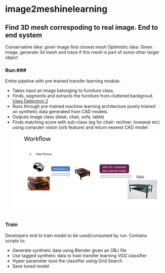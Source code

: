 # image2meshinelearning #
## Find 3D mesh correspoding to real image. End to end system ##
Conservative idea: given image find closest mesh
Optimistic idea: Given image, generate 3d mesh and trace if this mesh is part of some other larger object

### Run:###
Entire pipeline with pre-trained transfer learning module.
* Takes input an image belonging to furniture class. 
* Finds, segments and extracts the furniture from cluttered backgroud. [Uses Detectron 2](https://github.com/facebookresearch/detectron2)
* Runs through pre-trained machine learning architecture purely trianed on synthetic data generated from CAD models.
* Outputs image class (desk, chair, sofa, table)
* Finds matching score with sub-class (eg for chair: recliner, loveseat etc) using computer vision (orb feature) and return nearest CAD model
![Workflow](https://github.com/Smandal-physna/image2meshinelearning/blob/master/workflow.png "Flowchart")


### Train ###
Developers end to train model to be used/consumed by run. Contains scripts to:
* Generate synthetic data using Blender given an OBJ file
* Use tagged synthetic data to train transfer learning VGG classifier
* Hyper parameter tune the classifier using Grid Search
* Save tuned model
